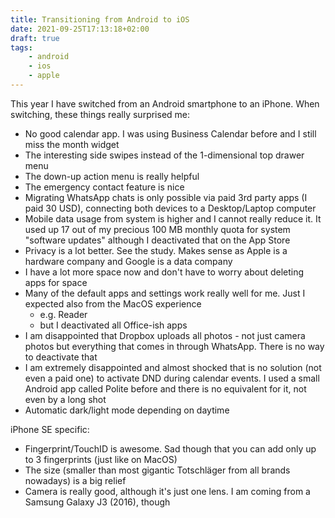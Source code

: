 ```yaml
---
title: Transitioning from Android to iOS
date: 2021-09-25T17:13:18+02:00
draft: true
tags:
    - android
    - ios
    - apple
---
```


This year I have switched from an Android smartphone to an iPhone.
When switching, these things really surprised me:

* No good calendar app. I was using Business Calendar before and I still miss the month widget
* The interesting side swipes instead of the 1-dimensional top drawer menu
* The down-up action menu is really helpful
* The emergency contact feature is nice
* Migrating WhatsApp chats is only possible via paid 3rd party apps (I paid 30 USD), connecting both devices to a Desktop/Laptop computer
* Mobile data usage from system is higher and I cannot really reduce it. It used up 17 out of my precious 100 MB monthly quota for system "software updates" although I deactivated that on the App Store
* Privacy is a lot better. See the study. Makes sense as Apple is a hardware company and Google is a data company
* I have a lot more space now and don't have to worry about deleting apps for space
* Many of the default apps and settings work really well for me. Just I expected also from the MacOS experience
    * e.g. Reader
    * but I deactivated all Office-ish apps
* I am disappointed that Dropbox uploads all photos - not just camera photos but everything that comes in through WhatsApp. There is no way to deactivate that
* I am extremely disappointed and almost shocked that is no solution (not even a paid one) to activate DND during calendar events. I used a small Android app called Polite before and there is no equivalent for it, not even by a long shot
* Automatic dark/light mode depending on daytime

iPhone SE specific:

* Fingerprint/TouchID is awesome. Sad though that you can add only up to 3 fingerprints (just like on MacOS)
* The size (smaller than most gigantic Totschläger from all brands nowadays) is a big relief
* Camera is really good, although it's just one lens. I am coming from a Samsung Galaxy J3 (2016), though

